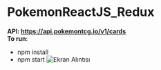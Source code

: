 # PokemonReactJS_Redux
 <b>API: https://api.pokemontcg.io/v1/cards </b></br>
 <b>To run</b>:<br>
* npm install
* npm start
![Ekran Alıntısı](https://user-images.githubusercontent.com/26633192/74873033-71909f00-536f-11ea-8f04-ee30d0764c0d.PNG)
<br>


